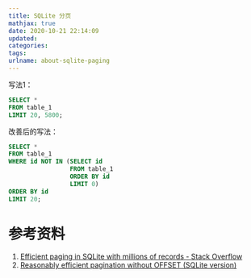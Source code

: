 ```yaml
---
title: SQLite 分页
mathjax: true
date: 2020-10-21 22:14:09
updated:
categories:
tags:
urlname: about-sqlite-paging
---
```




<!-- more -->

写法1：

```sql
SELECT *
FROM table_1
LIMIT 20, 5800;
```



改善后的写法：

```sql
SELECT *
FROM table_1
WHERE id NOT IN (SELECT id
                 FROM table_1
                 ORDER BY id
                 LIMIT 0)
ORDER BY id
LIMIT 20;
```





# 参考资料

1. [Efficient paging in SQLite with millions of records - Stack Overflow](https://stackoverflow.com/questions/14468586/efficient-paging-in-sqlite-with-millions-of-records/14468878)
2. [Reasonably efficient pagination without OFFSET (SQLite version)](https://gist.github.com/ssokolow/262503)

